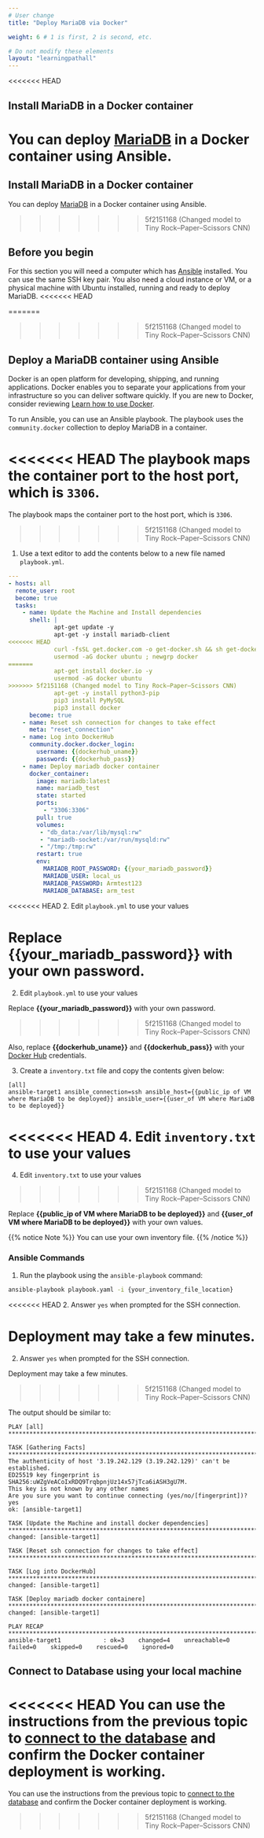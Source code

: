 ```yaml
---
# User change
title: "Deploy MariaDB via Docker"

weight: 6 # 1 is first, 2 is second, etc.

# Do not modify these elements
layout: "learningpathall"
---
```


<<<<<<< HEAD
##  Install MariaDB in a Docker container

You can deploy [MariaDB](https://mariadb.org/) in a Docker container using Ansible.
=======
##  Install MariaDB in a Docker container 

You can deploy [MariaDB](https://mariadb.org/) in a Docker container using Ansible. 
>>>>>>> 5f2151168 (Changed model to Tiny Rock–Paper–Scissors CNN)

## Before you begin

For this section you will need a computer which has [Ansible](/install-guides/ansible/) installed. You can use the same SSH key pair. You also need a cloud instance or VM, or a physical machine with Ubuntu installed, running and ready to deploy MariaDB.
<<<<<<< HEAD


=======
 
 
>>>>>>> 5f2151168 (Changed model to Tiny Rock–Paper–Scissors CNN)
## Deploy a MariaDB container using Ansible

Docker is an open platform for developing, shipping, and running applications. Docker enables you to separate your applications from your infrastructure so you can deliver software quickly. If you are new to Docker, consider reviewing [Learn how to use Docker](/learning-paths/cross-platform/docker/).

To run Ansible, you can use an Ansible playbook. The playbook uses the `community.docker` collection to deploy MariaDB in a container.

<<<<<<< HEAD
The playbook maps the container port to the host port, which is `3306`.
=======
The playbook maps the container port to the host port, which is `3306`. 
>>>>>>> 5f2151168 (Changed model to Tiny Rock–Paper–Scissors CNN)

1. Use a text editor to add the contents below to a new file named `playbook.yml`.

```yml
---
- hosts: all
  remote_user: root
  become: true
  tasks:
    - name: Update the Machine and Install dependencies
      shell: |
             apt-get update -y
             apt-get -y install mariadb-client
<<<<<<< HEAD
             curl -fsSL get.docker.com -o get-docker.sh && sh get-docker.sh
             usermod -aG docker ubuntu ; newgrp docker
=======
             apt-get install docker.io -y
             usermod -aG docker ubuntu
>>>>>>> 5f2151168 (Changed model to Tiny Rock–Paper–Scissors CNN)
             apt-get -y install python3-pip
             pip3 install PyMySQL
             pip3 install docker
      become: true
    - name: Reset ssh connection for changes to take effect
      meta: "reset_connection"
    - name: Log into DockerHub
      community.docker.docker_login:
        username: {{dockerhub_uname}}
        password: {{dockerhub_pass}}
    - name: Deploy mariadb docker container
      docker_container:
        image: mariadb:latest
        name: mariadb_test
        state: started
        ports:
          - "3306:3306"
        pull: true
        volumes:
         - "db_data:/var/lib/mysql:rw"
         - "mariadb-socket:/var/run/mysqld:rw"
         - "/tmp:/tmp:rw"
        restart: true
        env:
          MARIADB_ROOT_PASSWORD: {{your_mariadb_password}}
          MARIADB_USER: local_us
          MARIADB_PASSWORD: Armtest123
          MARIADB_DATABASE: arm_test

```

<<<<<<< HEAD
2. Edit `playbook.yml` to use your values

Replace **{{your_mariadb_password}}** with your own password.
=======
2. Edit `playbook.yml` to use your values 

Replace **{{your_mariadb_password}}** with your own password. 
>>>>>>> 5f2151168 (Changed model to Tiny Rock–Paper–Scissors CNN)

Also, replace **{{dockerhub_uname}}** and **{{dockerhub_pass}}** with your [Docker Hub](https://hub.docker.com/) credentials.

3. Create a `inventory.txt` file and copy the contents given below:
```ansible
[all]
ansible-target1 ansible_connection=ssh ansible_host={{public_ip of VM where MariaDB to be deployed}} ansible_user={{user_of VM where MariaDB to be deployed}}
```
<<<<<<< HEAD
4. Edit `inventory.txt` to use your values
=======
4. Edit `inventory.txt` to use your values 
>>>>>>> 5f2151168 (Changed model to Tiny Rock–Paper–Scissors CNN)

Replace **{{public_ip of VM where MariaDB to be deployed}}** and **{{user_of VM where MariaDB to be deployed}}** with your own values.

{{% notice Note %}} You can use your own inventory file. {{% /notice %}}

### Ansible Commands

1. Run the playbook using the `ansible-playbook` command:

```bash
ansible-playbook playbook.yaml -i {your_inventory_file_location}
```

<<<<<<< HEAD
2. Answer `yes` when prompted for the SSH connection.

Deployment may take a few minutes.
=======
2. Answer `yes` when prompted for the SSH connection. 

Deployment may take a few minutes. 
>>>>>>> 5f2151168 (Changed model to Tiny Rock–Paper–Scissors CNN)

The output should be similar to:

```output
PLAY [all] *****************************************************************************************************************************************************

TASK [Gathering Facts] *****************************************************************************************************************************************
The authenticity of host '3.19.242.129 (3.19.242.129)' can't be established.
ED25519 key fingerprint is SHA256:uWZgVeACoIxRDQ9TrqbpnjUz14x57jTca6iASH3gU7M.
This key is not known by any other names
Are you sure you want to continue connecting (yes/no/[fingerprint])? yes
ok: [ansible-target1]

TASK [Update the Machine and install docker dependencies] *************************************************************************************************************
changed: [ansible-target1]

TASK [Reset ssh connection for changes to take effect] ****************************************************************************************************************

TASK [Log into DockerHub] *********************************************************************************************************************************************
changed: [ansible-target1]

TASK [Deploy mariadb docker containere] *******************************************************************************************************************************
changed: [ansible-target1]

PLAY RECAP ************************************************************************************************************************************************************
ansible-target1            : ok=3    changed=4    unreachable=0    failed=0    skipped=0    rescued=0    ignored=0
```

## Connect to Database using your local machine

<<<<<<< HEAD
You can use the instructions from the previous topic to [connect to the database](/learning-paths/servers-and-cloud-computing/mariadb/ec2_deployment#connect-to-database-from-local-machine) and confirm the Docker container deployment is working.
=======
You can use the instructions from the previous topic to [connect to the database](/learning-paths/servers-and-cloud-computing/mariadb/ec2_deployment#connect-to-database-from-local-machine) and confirm the Docker container deployment is working. 
>>>>>>> 5f2151168 (Changed model to Tiny Rock–Paper–Scissors CNN)

